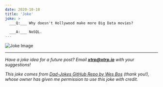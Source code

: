 ```yaml
---
date: 2020-10-18
title: 'Joke'
joke: >
  ___Q:___ Why doesn't Hollywood make more Big Data movies?
  
  ___A:___ NoSQL.
---
```


![Joke Image](https://private.xtrp.io/projects/DailyDeveloperJokes/public_image_server/images/5e1258b4d7b44.png)

---
*Have a joke idea for a future post? Email **[xtrp@xtrp.io](mailto:xtrp@xtrp.io)** with your suggestions!*

*This joke comes from [Dad-Jokes GitHub Repo by Wes Bos](https://github.com/wesbos/dad-jokes) (thank you!), whose owner has given me permission to use this joke with credit.*

<!-- 
Joke text:
**Q:** Why doesn't Hollywood make more Big Data movies?

**A:** NoSQL.
 -->

